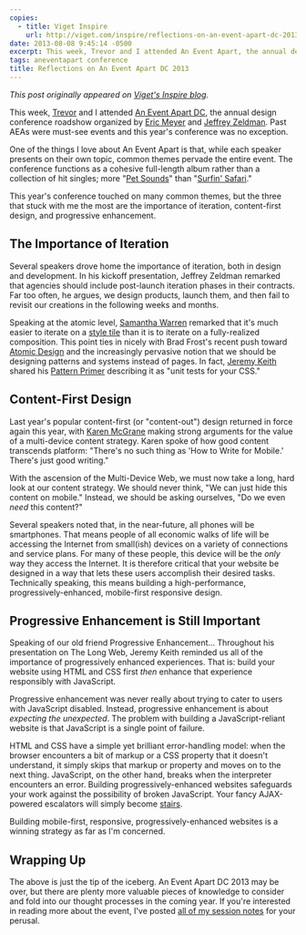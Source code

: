 ```yaml
---
copies:
  - title: Viget Inspire
    url: http://viget.com/inspire/reflections-on-an-event-apart-dc-2013
date: 2013-08-08 9:45:14 -0500
excerpt: This week, Trevor and I attended An Event Apart, the annual design conference roadshow organized by Eric Meyer and Jeffrey Zeldman.
tags: aneventapart conference
title: Reflections on An Event Apart DC 2013
---
```


_This post originally appeared on [Viget's Inspire blog](http://viget.com/inspire/reflections-on-an-event-apart-dc-2013)._

This week, [Trevor](http://viget.com/about/team/tdavis) and I attended [An Event Apart DC](http://aneventapart.com/event/washington-dc-2013), the annual design conference roadshow organized by [Eric Meyer](http://meyerweb.com/) and [Jeffrey Zeldman](http://www.zeldman.com/). Past AEAs were must-see events and this year's conference was no exception.

One of the things I love about An Event Apart is that, while each speaker presents on their own topic, common themes pervade the entire event. The conference functions as a cohesive full-length album rather than a collection of hit singles; more "[Pet Sounds](http://en.wikipedia.org/wiki/Pet_sounds)" than "[Surfin' Safari](http://en.wikipedia.org/wiki/Surfin_Safari)."

This year's conference touched on many common themes, but the three that stuck with me the most are the importance of iteration, content-first design, and progressive enhancement.


## The Importance of Iteration

Several speakers drove home the importance of iteration, both in design and development. In his kickoff presentation, Jeffrey Zeldman remarked that agencies should include post-launch iteration phases in their contracts. Far too often, he argues, we design products, launch them, and then fail to revisit our creations in the following weeks and months.

Speaking at the atomic level, [Samantha Warren](http://badassideas.com/) remarked that it's much easier to iterate on a [style tile](http://styletil.es/) than it is to iterate on a fully-realized composition. This point ties in nicely with Brad Frost's recent push toward [Atomic Design](http://bradfrostweb.com/blog/post/atomic-web-design/) and the increasingly pervasive notion that we should be designing patterns and systems instead of pages. In fact, [Jeremy Keith](http://adactio.com/) shared his [Pattern Primer](https://github.com/adactio/Pattern-Primer) describing it as "unit tests for your CSS."


## Content-First Design

Last year's popular content-first (or "content-out") design returned in force again this year, with [Karen McGrane](http://karenmcgrane.com/) making strong arguments for the value of a multi-device content strategy. Karen spoke of how good content transcends platform: "There's no such thing as 'How to Write for Mobile.' There's just good writing."

With the ascension of the Multi-Device Web, we must now take a long, hard look at our content strategy. We should never think, "We can just hide this content on mobile." Instead, we should be asking ourselves, "Do we even _need_ this content?"

Several speakers noted that, in the near-future, all phones will be smartphones. That means people of all economic walks of life will be accessing the Internet from small(ish) devices on a variety of connections and service plans. For many of these people, this device will be the _only_ way they access the Internet. It is therefore critical that your website be designed in a way that lets these users accomplish their desired tasks. Technically speaking, this means building a high-performance, progressively-enhanced, mobile-first responsive design.


## Progressive Enhancement is Still Important

Speaking of our old friend Progressive Enhancement… Throughout his presentation on The Long Web, Jeremy Keith reminded us all of the importance of progressively enhanced experiences. That is: build your website using HTML and CSS first _then_ enhance that experience responsibly with JavaScript.

Progressive enhancement was never really about trying to cater to users with JavaScript disabled. Instead, progressive enhancement is about _expecting the unexpected_. The problem with building a JavaScript-reliant website is that JavaScript is a single point of failure.

HTML and CSS have a simple yet brilliant error-handling model: when the browser encounters a bit of markup or a CSS property that it doesn't understand, it simply skips that markup or property and moves on to the next thing. JavaScript, on the other hand, breaks when the interpreter encounters an error. Building progressively-enhanced websites safeguards your work against the possibility of broken JavaScript. Your fancy AJAX-powered escalators will simply become [stairs](http://www.brainyquote.com/quotes/quotes/m/mitchhedbe401954.html).

Building mobile-first, responsive, progressively-enhanced websites is a winning strategy as far as I'm concerned.


## Wrapping Up

The above is just the tip of the iceberg. An Event Apart DC 2013 may be over, but there are plenty more valuable pieces of knowledge to consider and fold into our thought processes in the coming year. If you're interested in reading more about the event, I've posted [all of my session notes](http://sketchnotes.sixtwothree.org/) for your perusal.